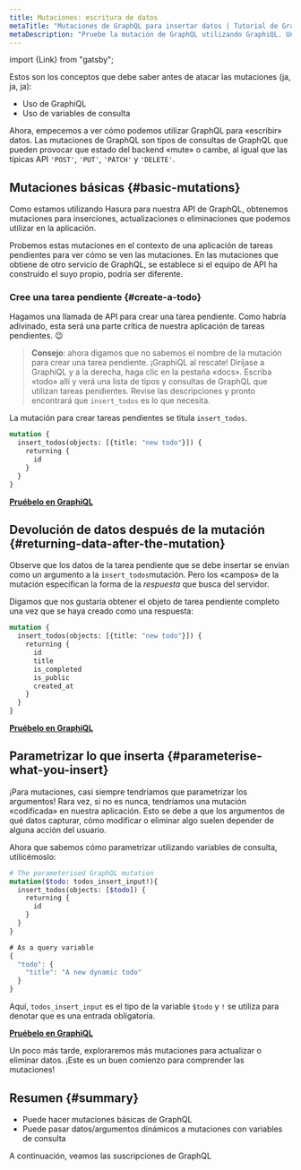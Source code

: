 ```yaml
---
title: Mutaciones: escritura de datos
metaTitle: "Mutaciones de GraphQL para insertar datos | Tutorial de GraphQL"
metaDescription: "Pruebe la mutación de GraphQL utilizando GraphiQL. Un ejemplo de mutación de GraphQL con argumentos dinámicos y variables para insertar datos"
---
```


import {Link} from "gatsby";

Estos son los conceptos que debe saber antes de atacar las mutaciones (ja, ja, ja):
- <Link to="/graphql-queries/#graphiql">Uso de GraphiQL</Link>
- <Link to="/graphql-queries/#graphqlvariables:passingargumentstoyourqueriesdynamically">Uso de variables de consulta</Link>

Ahora, empecemos a ver cómo podemos utilizar GraphQL para «escribir» datos. Las mutaciones de GraphQL son tipos de consultas de GraphQL que pueden provocar que estado del backend «mute» o cambe, al igual que las típicas API `'POST'`, `'PUT'`, `'PATCH'` y `'DELETE'`.

## Mutaciones básicas {#basic-mutations}
Como estamos utilizando Hasura para nuestra API de GraphQL, obtenemos mutaciones para inserciones, actualizaciones o eliminaciones que podemos utilizar en la aplicación.

Probemos estas mutaciones en el contexto de una aplicación de tareas pendientes para ver cómo se ven las mutaciones. En las mutaciones que obtiene de otro servicio de GraphQL, se establece si el equipo de API ha construido el suyo propio, podría ser diferente.

### Cree una tarea pendiente {#create-a-todo}

Hagamos una llamada de API para crear una tarea pendiente. Como habría adivinado, esta será una parte crítica de nuestra aplicación de tareas pendientes. 😉

> **Consejo**: ahora digamos que no sabemos el nombre de la mutación para crear una tarea pendiente. ¡GraphiQL al rescate! Diríjase a GraphiQL y a la derecha, haga clic en la pestaña «docs». Escriba «todo» allí y verá una lista de tipos y consultas de GraphQL que utilizan tareas pendientes. Revise las descripciones y pronto encontrará que `insert_todos` es lo que necesita.

La mutación para crear tareas pendientes se titula `insert_todos`.

```graphql
mutation {
  insert_todos(objects: [{title: "new todo"}]) {
    returning {
      id
    }
  }
}
```

<!-- [//]: # TODO: -->
<b><a href="https://hasura.io/learn/graphql/graphiql" target="_blank">Pruébelo en GraphiQL</a></b>

## Devolución de datos después de la mutación {#returning-data-after-the-mutation}
Observe que los datos de la tarea pendiente que se debe insertar se envían como un argumento a la `insert_todos`mutación. Pero los «campos» de la mutación especifican la forma de la _respuesta_ que busca del servidor.

Digamos que nos gustaría obtener el objeto de tarea pendiente completo una vez que se haya creado como una respuesta:

```graphql
mutation {
  insert_todos(objects: [{title: "new todo"}]) {
    returning {
      id
      title
      is_completed
      is_public
      created_at
    }
  }
}
```

<!-- [//]: # TODO: -->
<b><a href="https://hasura.io/learn/graphql/graphiql" target="_blank">Pruébelo en GraphiQL</a></b>

## Parametrizar lo que inserta {#parameterise-what-you-insert}

¡Para mutaciones, casi siempre tendríamos que parametrizar los argumentos! Rara vez, si no es nunca, tendríamos una mutación «codificada» en nuestra aplicación. Esto se debe a que los argumentos de qué datos capturar, cómo modificar o eliminar algo suelen depender de alguna acción del usuario.

Ahora que sabemos cómo parametrizar utilizando variables de consulta, utilicémoslo:

```graphql
# The parameterised GraphQL mutation
mutation($todo: todos_insert_input!){
  insert_todos(objects: [$todo]) {
    returning {
      id
    }
  }
}
```

```javascript
# As a query variable
{
  "todo": {
    "title": "A new dynamic todo"
  }
}
```

Aquí, `todos_insert_input` es el tipo de la variable `$todo` y `!` se utiliza para denotar que es una entrada obligatoria.

<!-- [//]: # TODO: -->
<b><a href="https://hasura.io/learn/graphql/graphiql" target="_blank">Pruébelo en GraphiQL</a></b>

Un poco más tarde, exploraremos más mutaciones para actualizar o eliminar datos. ¡Este es un buen comienzo para comprender las mutaciones!

## Resumen {#summary}

- Puede hacer mutaciones básicas de GraphQL
- Puede pasar datos/argumentos dinámicos a mutaciones con variables de consulta

A continuación, veamos las suscripciones de GraphQL
